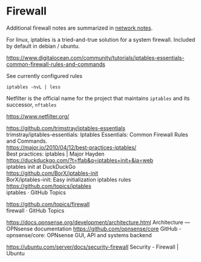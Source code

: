 # Firewall

Additional firewall notes are summarized in [network notes](network.md). 

For linux, iptables is a tried-and-true solution for a system firewall. Included by default in debian / ubuntu. 

https://www.digitalocean.com/community/tutorials/iptables-essentials-common-firewall-rules-and-commands

See currently configured rules

```
iptables -nvL | less
```

Netfilter is the official name for the project that maintains `iptables` and its successor, `nftables`

https://www.netfilter.org/

https://github.com/trimstray/iptables-essentials  
trimstray/iptables-essentials: Iptables Essentials: Common Firewall Rules and Commands.  
https://major.io/2010/04/12/best-practices-iptables/  
Best practices: iptables | Major Hayden  
https://duckduckgo.com/?t=ffab&q=iptables+init+&ia=web  
iptables init at DuckDuckGo  
https://github.com/BorX/iptables-init  
BorX/iptables-init: Easy initialization iptables rules  
https://github.com/topics/iptables  
iptables · GitHub Topics  

https://github.com/topics/firewall  
firewall · GitHub Topics  


https://docs.opnsense.org/development/architecture.html
Architecture — OPNsense documentation
https://github.com/opnsense/core
GitHub - opnsense/core: OPNsense GUI, API and systems backend

https://ubuntu.com/server/docs/security-firewall
Security - Firewall | Ubuntu

